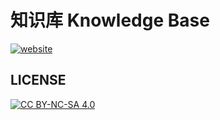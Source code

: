 # 知识库 Knowledge Base

[![website][website-image]][website-href]

[website-image]: https://img.shields.io/website-up-down-green-red/https/githome.io/knowledge-base/.svg
[website-href]: https://githome.io/knowledge-base/

## LICENSE

[![CC BY-NC-SA 4.0](https://licensebuttons.net/l/by-nc-sa/4.0/88x31.png)](LICENSE)
